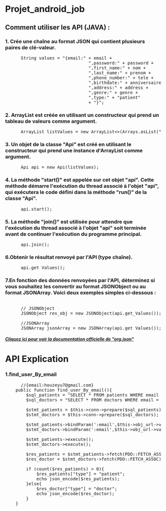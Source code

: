 # Projet_android_job

## Comment utiliser les API (JAVA) :

### 1. Crée une chaîne au format JSON qui contient plusieurs paires de clé-valeur.

<pre>
      String values = "{email:" + email +
                                ",password:" + password +
                                ",first_name:" + nom +
                                ",last_name:" + prenom +
                                ",phone_number:" + tele +
                                ",birthdate:" + anniversaire +
                                ",address:" + address +
                                ",genre:" + genre +
                                ",type:" + "patient"
                                + "}";
</pre>

### 2. ArrayList est créée en utilisant un constructeur qui prend un tableau de valeurs comme argument. 

<pre>
      ArrayList<String> listValues = new ArrayList<>(Arrays.asList("inscription", "None", "Jiojio000608.", values));
</pre>

### 3. Un objet de la classe "Api" est créé en utilisant le constructeur qui prend une instance d'ArrayList comme argument.

<pre>
      Api api = new Api(listValues);
</pre>

### 4.  La méthode "start()" est appelée sur cet objet "api". Cette méthode démarre l'exécution du thread associé à l'objet "api", qui exécutera le code défini dans la méthode "run()" de la classe "Api".

<pre>
      api.start();
</pre>

### 5. La méthode "join()" est utilisée pour attendre que l'exécution du thread associé à l'objet "api" soit terminée avant de continuer l'exécution du programme principal. 

<pre>
      api.join();
</pre>

### 6.Obtenir le résultat renvoyé par l'API (type chaîne).

<pre>
      api.get_Values();
</pre>

### 7.En fonction des données renvoyées par l'API, déterminez si vous souhaitez les convertir au format JSONObject ou au format JSONArray. Voici deux exemples simples ci-dessous :

<pre> 
      // JSONObject 
      JSONObject res_obj = new JSONObject(api.get_Values());
    
      //JSONArray
      JSONArray jsonArray = new JSONArray(api.get_Values());
</pre>

##### [Cliquez ici pour voir la documentation officielle de "org.json"](https://stleary.github.io/JSON-java/index.html)

# API Explication

### 1.find_user_By_email

<pre>
      //{email:houzeyu7@gmail.com}
    public function find_user_By_email(){
        $sql_patients = "SELECT * FROM patients WHERE email = :email";
        $sql_doctors = "SELECT * FROM doctors WHERE email = :email";

        $stmt_patients = $this->conn->prepare($sql_patients);
        $stmt_doctors = $this->conn->prepare($sql_doctors);

        $stmt_patients->bindParam(':email',$this->obj_url->values["email"]);
        $stmt_doctors->bindParam(':email',$this->obj_url->values["email"]);

        $stmt_patients->execute();
        $stmt_doctors->execute();

        $res_patients = $stmt_patients->fetch(PDO::FETCH_ASSOC);
        $res_doctor = $stmt_doctors->fetch(PDO::FETCH_ASSOC);

        if (count($res_patients) > 0){
            $res_patients["type"] = "patient";
            echo json_encode($res_patients);
        }else{
            $res_doctor["type"] = "doctor";
            echo json_encode($res_doctor);
        }
    }
</pre>
